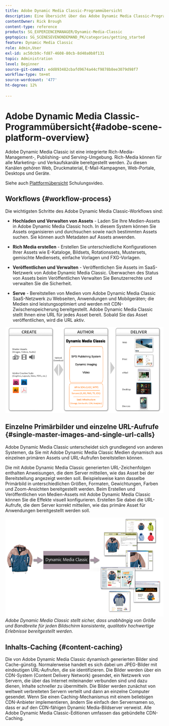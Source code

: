 ```yaml
---
title: Adobe Dynamic Media Classic-Programmübersicht
description: Eine Übersicht über das Adobe Dynamic Media Classic-Programm und den gesamten Workflow-Prozess.
contentOwner: Rick Brough
content-type: reference
products: SG_EXPERIENCEMANAGER/Dynamic-Media-Classic
geptopics: SG_SCENESEVENONDEMAND_PK/categories/getting_started
feature: Dynamic Media Classic
role: Admin,User
exl-id: ac50cb9c-fd87-4608-80cb-8d40a0b8f131
topic: Administration
level: Beginner
source-git-commit: edd893482cbafd9674a44cf9878b8ee3079d98f7
workflow-type: tm+mt
source-wordcount: '477'
ht-degree: 12%

---
```


# Adobe Dynamic Media Classic-Programmübersicht{#adobe-scene-platform-overview}

Adobe Dynamic Media Classic ist eine integrierte Rich-Media-Management-, Publishing- und Serving-Umgebung. Rich-Media können für alle Marketing- und Verkaufskanäle bereitgestellt werden. Zu diesen Kanälen gehören Web, Druckmaterial, E-Mail-Kampagnen, Web-Portale, Desktops und Geräte.

Siehe auch [Plattformübersicht](https://s7d5.scene7.com/s7viewers/html5/VideoViewer.html?videoserverurl=https://s7d5.scene7.com/is/content/&amp;emailurl=https://s7d5.scene7.com/s7/emailFriend&amp;serverUrl=https://s7d5.scene7.com/is/image/&amp;config=Scene7SharedAssets/Universal_HTML5_Video&amp;contenturl=https://s7d5.scene7.com/skins/&amp;asset=S7tutorials/572_Platform%20Overview_converted%20renamed_Getting%20Started-AVS) Schulungsvideo.

## Workflows {#workflow-process}

Die wichtigsten Schritte des Adobe Dynamic Media Classic-Workflows sind:

* **Hochladen und Verwalten von Assets** - Laden Sie Ihre Medien-Assets in Adobe Dynamic Media Classic hoch. In diesem System können Sie Assets organisieren und durchsuchen sowie nach bestimmten Assets suchen. Sie können auch Metadaten auf Assets anwenden.

* **Rich Media erstellen** - Erstellen Sie unterschiedliche Konfigurationen Ihrer Assets wie E-Kataloge, Bildsets, Rotationssets, Mustersets, gemischte Mediensets, einfache Vorlagen und FXG-Vorlagen.

* **Veröffentlichen und Verwalten** - Veröffentlichen Sie Assets im SaaS-Netzwerk von Adobe Dynamic Media Classic. Überwachen des Status von Assets beim Veröffentlichen Verwalten Sie Benutzerrechte und verwalten Sie die Sicherheit.

* **Serve** - Bereitstellen von Medien vom Adobe Dynamic Media Classic SaaS-Netzwerk zu Webseiten, Anwendungen und Mobilgeräten; die Medien sind leistungsoptimiert und werden mit CDN-Zwischenspeicherung bereitgestellt. Adobe Dynamic Media Classic stellt Ihnen eine URL für jedes Asset bereit. Sobald Sie das Asset veröffentlichen, wird die URL aktiv.

![Der Adobe Dynamic Media Classic-Workflow-Prozess](/help/using/assets/gs_workflow.png)

## Einzelne Primärbilder und einzelne URL-Aufrufe {#single-master-images-and-single-url-calls}

Adobe Dynamic Media Classic unterscheidet sich grundlegend von anderen Systemen, da Sie mit Adobe Dynamic Media Classic Medien dynamisch aus einzelnen primären Assets und URL-Aufrufen bereitstellen können.

Die mit Adobe Dynamic Media Classic generierten URL-Zeichenfolgen enthalten Anweisungen, die dem Server mitteilen, wie das Asset bei der Bereitstellung angezeigt werden soll. Beispielsweise kann dasselbe Primärbild in unterschiedlichen Größen, Formaten, Gewichtungen, Farben und Zoom-Ansichten bereitgestellt werden. Beim Erstellen und Veröffentlichen von Medien-Assets mit Adobe Dynamic Media Classic können Sie die Effekte visuell konfigurieren. Erstellen Sie dabei die URL-Aufrufe, die dem Server korrekt mitteilen, wie das primäre Asset für Anwendungen bereitgestellt werden soll.

![Adobe Dynamic Media Classic kann dasselbe Primärbild für verschiedene Medien in unterschiedlichen Größen und Formaten bereitstellen.](/help/using/assets/gs_dynamic_publishing.png)
*Adobe Dynamic Media Classic stellt sicher, dass unabhängig von Größe und Bandbreite für jeden Bildschirm konsistente, qualitativ hochwertige Erlebnisse bereitgestellt werden.*

## Inhalts-Caching {#content-caching}

Die von Adobe Dynamic Media Classic dynamisch generierten Bilder sind Cache-günstig. Normalerweise handelt es sich dabei um JPEG-Bilder mit eindeutigen URL-Aufrufen, die sie identifizieren. Die Bilder werden über ein CDN-System (Content Delivery Network) gesendet, ein Netzwerk von Servern, die über das Internet miteinander verbunden sind und dazu dienen, Inhalte schneller zu übermitteln. Die Bilder werden zunächst von weltweit verbreiteten Servern verteilt und dann an einzelne Computer gesendet. Wenn Sie einen Caching-Mechanismus mit einem beliebigen CDN-Anbieter implementieren, ändern Sie einfach den Servernamen so, dass er auf den CDN-fähigen Dynamic Media-Bildserver verweist. Alle Adobe Dynamic Media Classic-Editionen umfassen das gebündelte CDN-Caching.
